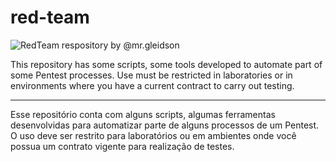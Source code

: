 # red-team

![RedTeam respository by @mr.gleidson](https://github.com/Mr-Gleidson/red-team/assets/71082395/8a9b94f3-1d57-4c2a-85bd-295f7cea98db)


This repository has some scripts, some tools developed to automate part of some Pentest processes. Use must be restricted in laboratories or in environments where you have a current contract to carry out testing.
__________________________________________________________________________________________________________________________________________
Esse repositório conta com alguns scripts, algumas ferramentas desenvolvidas para automatizar parte de alguns processos de um Pentest. O uso deve ser restrito para laboratórios ou em ambientes onde você possua um contrato vigente para realização de testes.